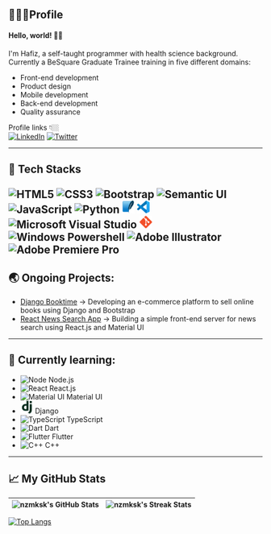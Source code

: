 ## 👨🏽‍💻Profile
#### Hello, world! 👋🏻

I'm Hafiz, a self-taught programmer with health science background. Currently a BeSquare Graduate Trainee training in five different domains:
- Front-end development
- Product design
- Mobile development
- Back-end development
- Quality assurance

Profile links 👇🏼
<br>
[<img src="https://cdn.worldvectorlogo.com/logos/linkedin-icon-2.svg" alt="LinkedIn" width="25" height="25">](https://www.linkedin.com/in/mhz96)
[<img src="https://upload.wikimedia.org/wikipedia/commons/4/4f/Twitter-logo.svg" alt="Twitter" width="25" height="25">](https://twitter.com/mssngnnja)

---
🧰 Tech Stacks
<br>
<br>
<img src="https://cdn.worldvectorlogo.com/logos/html-1.svg" alt="HTML5" width="25" height="25">
<img src="https://cdn.worldvectorlogo.com/logos/css-3.svg" alt="CSS3" width="25" height="25">
<img src="https://upload.wikimedia.org/wikipedia/commons/b/b2/Bootstrap_logo.svg" alt="Bootstrap" width="25" height="25">
<img src="https://cdn.worldvectorlogo.com/logos/semantic-ui.svg" alt="Semantic UI" width="25" height="25">
<img src="https://cdn.worldvectorlogo.com/logos/logo-javascript.svg" alt="JavaScript" width="25" height="25">
<img src="https://cdn.worldvectorlogo.com/logos/python-5.svg" alt="Python" width="25" height="25">
<img src="https://github.com/devicons/devicon/blob/master/icons/sqlite/sqlite-original.svg" alt="SQLite" width="25" height="25">
<img src="https://github.com/devicons/devicon/blob/master/icons/vscode/vscode-original.svg" alt="VS Code" width="25" height="25">
<img src="https://cdn.worldvectorlogo.com/logos/visual-studio-2013.svg" alt="Microsoft Visual Studio" width="25" height="25">
<img src="https://github.com/devicons/devicon/blob/master/icons/git/git-original.svg" alt="Git" width="25" height="25">
<img src="https://upload.wikimedia.org/wikipedia/commons/2/2f/PowerShell_5.0_icon.png" alt="Windows Powershell" width="25" height="25">
<img src="https://upload.wikimedia.org/wikipedia/commons/f/fb/Adobe_Illustrator_CC_icon.svg" alt="Adobe Illustrator" width="25" height="25">
<img src="https://upload.wikimedia.org/wikipedia/commons/4/40/Adobe_Premiere_Pro_CC_icon.svg" alt="Adobe Premiere Pro" width="25" height="25">
---
## 🌏 Ongoing Projects:
- [Django Booktime](https://github.com/nzmksk/django-booktime) -> Developing an e-commerce platform to sell online books using Django and Bootstrap
- [React News Search App](https://github.com/nzmksk/react-news-search) -> Building a simple front-end server for news search using React.js and Material UI
---
## 🌱 Currently learning:
- <img src="https://cdn.worldvectorlogo.com/logos/nodejs-1.svg" alt="Node" width="25" height="25"> Node.js
- <img src="https://cdn.worldvectorlogo.com/logos/react-2.svg" alt="React" width="25" height="25"> React.js
- <img src="https://cdn.worldvectorlogo.com/logos/material-ui-1.svg" alt="Material UI" width="25" height="25"> Material UI
- <img src="https://github.com/devicons/devicon/blob/master/icons/django/django-plain.svg" alt="Django" width="25" height="25"> Django
- <img src="https://upload.wikimedia.org/wikipedia/commons/4/4c/Typescript_logo_2020.svg" alt="TypeScript" width="25" height="25"> TypeScript
- <img src="https://cdn.worldvectorlogo.com/logos/dart.svg" alt="Dart" width="25" height="25"> Dart
- <img src="https://cdn.worldvectorlogo.com/logos/flutter.svg" alt="Flutter" width="25" height="25"> Flutter
- <img src="https://cdn.worldvectorlogo.com/logos/c.svg" alt="C++" width="25" height="25"> C++
---

## &#x1f4c8; My GitHub Stats
![nzmksk's GitHub Stats](https://github-readme-stats.vercel.app/api?username=nzmksk&theme=default&show_icons=true&include_all_commits=true&count_private=true&card_width=300&border_radius=30)            |  ![nzmksk's Streak Stats](https://streak-stats.demolab.com?user=nzmksk&border_radius=30&card_width=300)
:-------------------------:|:-------------------------:

[![Top Langs](https://github-readme-stats.vercel.app/api/top-langs/?username=nzmksk&theme=default&layout=compact&card_width=850&border_radius=30)](https://github.com/anuraghazra/github-readme-stats)


